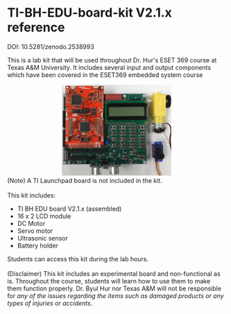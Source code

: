 # TI-BH-EDU-board-kit V2.1.x reference

DOI: 10.5281/zenodo.2538993

This is a lab kit that will be used throughout Dr. Hur's ESET 369 course at Texas A&M University. It includes several input and output components which have been covered in the ESET369 embedded system course<br />

<center><img src="./BH_EDU_board.jpg" width =50%></center>
(Note) A TI Launchpad board is not included in the kit.
<br />
<br />
This kit includes:

- TI BH EDU board V2.1.x (assembled)<br />
- 16 x 2 LCD module<br />
- DC Motor <br />
- Servo motor <br />
- Ultrasonic sensor <br />
- Battery holder <br />

Students can access this kit during the lab hours. <br />
<br />
(Disclaimer) This kit includes an experimental board and non-functional as is. Throughout the course, students will learn how to use them to make them function properly. Dr. Byul Hur nor Texas A&M will not be responsible for *any of the issues regarding the items such as damaged products or any types of injuries or accidents*.
